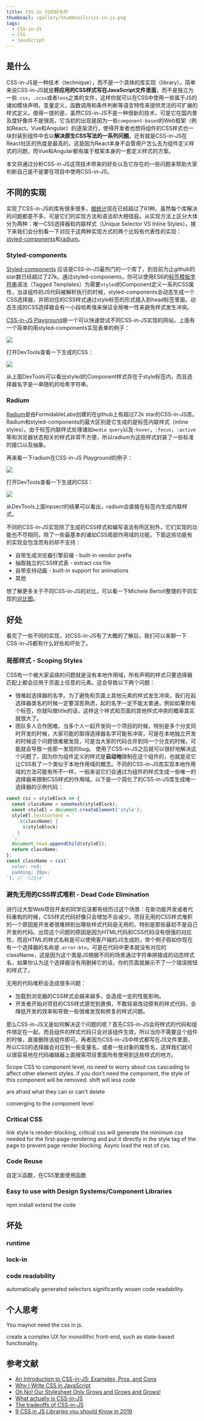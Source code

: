 ```yaml
---
title: CSS in JS的好与坏
thumbnail: /gallery/thumbnails/css-in-js.png
tags:
  - CSS-in-JS
  - CSS
  - JavaScript
---
```

## 是什么
CSS-in-JS是一种技术（technique），而不是一个具体的库实现（library）。简单来说CSS-in-JS就是**将应用的CSS样式写在JavaScript文件里面**，而不是独立为一些`.css`，`.scss`或者`less`之类的文件，这样你就可以在CSS中使用一些属于JS的诸如模块声明，变量定义，函数调用和条件判断等语言特性来提供灵活的可扩展的样式定义。值得一提的是，虽然CSS-in-JS不是一种很新的技术，可是它在国内普及度好像并不是很高，它当初的出现是因为一些`component-based`的Web框架（例如React，Vue和Angular）的逐渐流行，使得开发者也想将组件的CSS样式也一块封装到组件中去以**解决原生CSS写法的一系列问题**。还有就是CSS-in-JS在React社区的热度是最高的，这是因为React本身不会管用户怎么去为组件定义样式的问题，而Vue和Angular都有属于框架本身的一套定义样式的方案。

本文将通过分析CSS-in-JS这项技术带来的好处以及它存在的一些问题来帮助大家判断自己是不是要在项目中使用CSS-in-JS。

## 不同的实现
实现了CSS-in-JS的库有很多很多，[据统计](https://github.com/MicheleBertoli/css-in-js)现在已经超过了61种。虽然每个库解决的问题都差不多，可是它们的实现方法和语法却大相径庭。从实现方法上区分大体分为两种：唯一CSS选择器和内联样式（Unique Selector VS Inline Styles）。接下来我们会分别看一下对应于这两种实现方式的两个比较有代表性的实现：[styled-components](https://www.styled-components.com/)和[radium](https://formidable.com/open-source/radium/)。

### Styled-components
[Styled-components](https://www.styled-components.com/) 应该是CSS-in-JS最热门的一个库了，到目前为止github的star数已经超过了27k。通过styled-components，你可以使用ES6的[标签模板字符串](https://developer.mozilla.org/en-US/docs/Web/JavaScript/Reference/Template_literals)语法（Tagged Templates）为需要`styled`的Component定义一系列CSS属性，当该组件的JS代码被解析执行的时候，styled-components会动态生成一个CSS选择器，并把对应的CSS样式通过style标签的形式插入到head标签里面。动态生成的CSS选择器会有一小段哈希值来保证全局唯一性来避免样式发生冲突。

[CSS-in-JS Playground](https://www.cssinjsplayground.com/)是一个可以快速尝试不同CSS-in-JS实现的网站，上面有一个简单的用styled-components实现表单的例子：

![](/images/css-in-js/styled-component-form.png)

打开DevTools查看一下生成的CSS：

![](/images/css-in-js/styled-component-form-devtools.png)

从上面DevTools可以看出styled的Component样式存在于style标签内，而且选择器名字是一串随机的哈希字符串。

### Radium
[Radium](https://formidable.com/open-source/radium/)是由FormidableLabs创建的在github上有超过7.2k star的CSS-in-JS库。Radium和styled-components的最大区别是它生成的是标签内联样式（inline styles）。由于标签内联样式处理诸如`media query`以及`:hover`，`:focus`，`:active`等和浏览器状态相关的样式非常不方便，所以radium为这些样式封装了一些标准的接口以及抽象。

再来看一下radium在CSS-in-JS Playground的例子：

![](/images/css-in-js/radium-form.png)

打开DevTools查看一下生成的CSS：

![](/images/css-in-js/radium-form-css.png)

从DevTools上面inpsect的结果可以看出，radium会直接在标签内生成内联样式。

不同的CSS-in-JS实现除了生成的CSS样式和编写语法有所区别外，它们实现的功能也不尽相同，除了一些最基本的诸如CSS局部作用域的功能，下面这些功能有的实现会包含而有的却不支持：
* 自带生成浏览器引擎前缀 - built-in vendor prefix
* 抽取独立的CSS样式表 - extract css file
* 自带支持动画 - built-in support for animations
* 其他

想了解更多关于不同CSS-in-JS的对比，可以看一下Michele Bertoli整理的不同实现的[对比图](https://github.com/michelebertoli/css-in-js#features)。

## 好处
看完了一些不同的实现，对CSS-in-JS有了大概的了解后，我们可以来聊一下CSS-in-JS都有什么好处和坏处了。
### 局部样式 - Scoping Styles
CSS有一个被大家诟病的问题就是没有本地作用域，所有声明的样式只要选择器匹配上都会应用于页面上任意的元素。这会导致以下两个问题：
* 很难起选择器的名字。为了避免和页面上其他元素的样式发生冲突，我们在起选择器类名的时候一定要深思熟虑，起的名字一定不能太普通，例如如果你有个标签，你就叫做title的话，这样这个样式和页面的其他样式冲突的概率其实就很大了。
* 团队多人合作困难。当多个人一起开发同一个项目的时候，特别是多个分支同时开发的时候，大家可能的取得选择器名字可能有冲突，可是在本地独立开发的时候这个问题很难被发现，可是当大家的代码合并到同一个分支的时候，可能就会导致一些那一发现的bug。
使用了CSS-in-JS之后就可以很好地解决这个问题了，因为你为组件定义的样式是**自动地**限制在这个组件的，也就是说它让CSS有了一个类似于本地作用域的概念。不同的CSS-in-JS库实现本地作用域的方法可能有所不一样，一般来说它们会通过为组件的样式生成一些唯一的选择器来限制CSS样式的作用域。以下是一个简化了的CSS-in-JS库生成唯一选择器的示例代码：
```javascript
const css = styleBlock => {
  const className = someHash(styleBlock);
  const styleEl = document.createElement('style');
  styleEl.textContent = `
    .${className} {
      ${styleBlock}
    }
  `;
  document.head.appendChild(styleEl);
  return className;
};
const className = css(`
  color: red;
  padding: 20px;
`); // 'c23j4'
```

### 避免无用的CSS样式堆积 - Dead Code Elimination
进行过大型Web项目开发的同学应该都有经历过这个场景：在新功能开发或者代码重构的时候，CSS样式代码好像只会增加不会减少。项目无用的CSS样式堆积的一个原因是开发者很难辨别出哪些样式代码是无用的，特别是那些最初不是自己开发的代码。出现这个问题的原因是因为HTML代码和CSS代码没有很强的对应性，而且HTML的样式名称是可以使用客户端的JS生成的，举个例子假如你现在有一个选择器的名称是`.error-btn`，可是在代码中更本就没有对应的className，这是因为这个类是JS根据不同的场景通过字符串拼接成的动态样式名，如果你认为这个选择器没有用删掉它的话，你的页面就展示不了一个错误按钮的样式了。

无用的代码堆积会造成很多问题：
* 加载到浏览器的CSS样式会越来越多，会造成一定的性能影响。
* 开发者开始对项目的CSS样式感觉到畏惧，不敢轻易改动原有的样式代码，会降低开发的效率和导致一些很难发现和修复的样式问题。

那么CSS-in-JS又是如何解决这个问题的呢？首先CSS-in-JS会将样式的代码和组件绑定在一起，而且组件的样式代码只会对该组件生效，所以当你不需要这个组件的时候，直接删除该组件即可。再者因为CSS-in-JS中样式都写在JS文件里面，所以CSS的选择器会对应到一些变量名，或者一些对象的属性名，这样我们就可以很容易地在代码编辑器上面搜索项目里面所有使用到这些样式的地方。

Scope CSS to component level, no need to worry about css cascading to affect other element styles. if you don't need the component, the style of this component will be removed. shift will less code

are afraid what they can or can't delete

converging to the component level

### Critical CSS
link style is render-blocking, critical css will generate the minimum css needed for the first-page-rendering and put it directly in the style tag of the page to prevent page render blocking. Async load the rest of css.

### Code Reuse
自定义函数，在CSS里面使用函数

### Easy to use with Design Systems/Component Libraries
npm install
extend the code
## 坏处
### runtime
### lock-in
### code readability
automatically generated selectors significantly wosen code readability.

## 个人思考
You maynot need the css in js.

create a complex UX for monolithic front-end, such as state-based functionality.

## 参考文献
* [An Introduction to CSS-in-JS: Examples, Pros, and Cons](https://webdesign.tutsplus.com/articles/an-introduction-to-css-in-js-examples-pros-and-cons--cms-33574)
* [Why I Write CSS in JavaScript](https://mxstbr.com/thoughts/css-in-js)
* [Oh No! Our Stylesheet Only Grows and Grows and Grows!](https://css-tricks.com/oh-no-stylesheet-grows-grows-grows-append-stylesheet-problem/)
* [What actually is CSS-in-JS](https://medium.com/dailyjs/what-is-actually-css-in-js-f2f529a2757)
* [The tradeoffs of CSS-in-JS](https://medium.com/free-code-camp/the-tradeoffs-of-css-in-js-bee5cf926fdb)
* [9 CSS in JS Libraries you should Know in 2019](https://blog.bitsrc.io/9-css-in-js-libraries-you-should-know-in-2018-25afb4025b9b)
